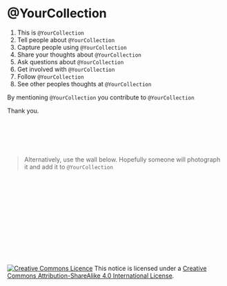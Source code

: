 # @YourCollection 

1. This is `@YourCollection`
2. Tell people about `@YourCollection`
3. Capture people using `@YourCollection`
4. Share your thoughts about `@YourCollection`
5. Ask questions about `@YourCollection`
6. Get involved with `@YourCollection`
7. Follow `@YourCollection`
8. See other peoples thoughts at `@YourCollection`

By mentioning `@YourCollection` you contribute to `@YourCollection`

Thank you.

<br>
<br>
<br>
<br>


> Alternatively, use the wall below. Hopefully someone will photograph it and add it to `@YourCollection`

<br>
<br>
<br>
<br>
<br>
<br>
<br>
<br>
<br>
<br>
<br>
<br>
<a rel="license" href="http://creativecommons.org/licenses/by-sa/4.0/"><img alt="Creative Commons Licence" style="border-width:0" src="https://i.creativecommons.org/l/by-sa/4.0/88x31.png" /></a> This notice is licensed under a <a rel="license" href="http://creativecommons.org/licenses/by-sa/4.0/">Creative Commons Attribution-ShareAlike 4.0 International License</a>. 


<!--stackedit_data:
eyJoaXN0b3J5IjpbLTQ0Mjk1NjkwOSw2MTY3NDAyMTIsLTEzMj
kzNTkzMjksNzk3MzE4MF19
-->